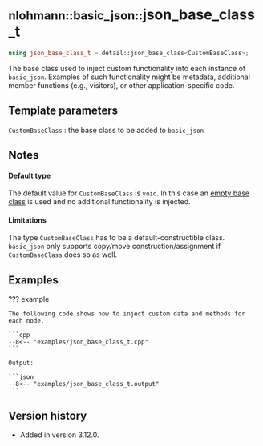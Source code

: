 # <small>nlohmann::basic_json::</small>json_base_class_t

```cpp
using json_base_class_t = detail::json_base_class<CustomBaseClass>;
```

The base class used to inject custom functionality into each instance of `basic_json`.
Examples of such functionality might be metadata, additional member functions (e.g., visitors), or other application-specific code.

## Template parameters

`CustomBaseClass`
:   the base class to be added to `basic_json`

## Notes

#### Default type

The default value for `CustomBaseClass` is `void`. In this case an
[empty base class](https://en.cppreference.com/w/cpp/language/ebo) is used and no additional functionality is injected.

#### Limitations

The type `CustomBaseClass` has to be a default-constructible class.
`basic_json` only supports copy/move construction/assignment if `CustomBaseClass` does so as well.

## Examples

??? example

    The following code shows how to inject custom data and methods for each node.

    ```cpp
    --8<-- "examples/json_base_class_t.cpp"
    ```

    Output:

    ```json
    --8<-- "examples/json_base_class_t.output"
    ```

## Version history

- Added in version 3.12.0.
